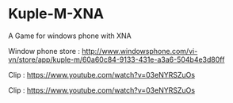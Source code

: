 Kuple-M-XNA
===========

A Game for windows phone with XNA


Window phone store : http://www.windowsphone.com/vi-vn/store/app/kuple-m/60a60c84-9133-431e-a3a6-504b4e3d80ff


Clip : https://www.youtube.com/watch?v=03eNYRSZuOs


Clip : https://www.youtube.com/watch?v=03eNYRSZuOs
